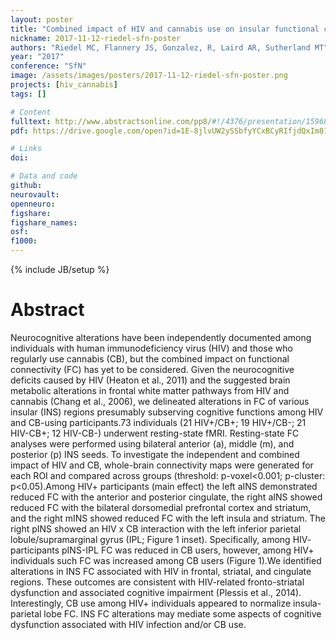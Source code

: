 ```yaml
---
layout: poster
title: "Combined impact of HIV and cannabis use on insular functional connectivity"
nickname: 2017-11-12-riedel-sfn-poster
authors: "Riedel MC, Flannery JS, Gonzalez, R, Laird AR, Sutherland MT"
year: "2017"
conference: "SfN"
image: /assets/images/posters/2017-11-12-riedel-sfn-poster.png
projects: [hiv_cannabis]
tags: []

# Content
fulltext: http://www.abstractsonline.com/pp8/#!/4376/presentation/15968
pdf: https://drive.google.com/open?id=1E-8jlvUW2ySSbfyYCxBCyRIfjdQxIm81

# Links
doi:

# Data and code
github:
neurovault:
openneuro:
figshare:
figshare_names:
osf:
f1000:
---
```

{% include JB/setup %}

# Abstract

Neurocognitive alterations have been independently documented among individuals with human immunodeficiency virus (HIV) and those who regularly use cannabis (CB), but the combined impact on functional connectivity (FC) has yet to be considered. Given the neurocognitive deficits caused by HIV (Heaton et al., 2011) and the suggested brain metabolic alterations in frontal white matter pathways from HIV and cannabis (Chang et al., 2006), we delineated alterations in FC of various insular (INS) regions presumably subserving cognitive functions among HIV and CB-using participants.73 individuals (21 HIV+/CB+; 19 HIV+/CB-; 21 HIV-CB+; 12 HIV-CB-) underwent resting-state fMRI. Resting-state FC analyses were performed using bilateral anterior (a), middle (m), and posterior (p) INS seeds. To investigate the independent and combined impact of HIV and CB, whole-brain connectivity maps were generated for each ROI and compared across groups (threshold: p-voxel<0.001; p-cluster: p<0.05).Among HIV+ participants (main effect) the left aINS demonstrated reduced FC with the anterior and posterior cingulate, the right aINS showed reduced FC with the bilateral dorsomedial prefrontal cortex and striatum, and the right mINS showed reduced FC with the left insula and striatum. The right pINS showed an HIV x CB interaction with the left inferior parietal lobule/supramarginal gyrus (IPL; Figure 1 inset). Specifically, among HIV- participants pINS-IPL FC was reduced in CB users, however, among HIV+ individuals such FC was increased among CB users (Figure 1).We identified alterations in INS FC associated with HIV in frontal, striatal, and cingulate regions. These outcomes are consistent with HIV-related fronto-striatal dysfunction and associated cognitive impairment (Plessis et al., 2014). Interestingly, CB use among HIV+ individuals appeared to normalize insula-parietal lobe FC. INS FC alterations may mediate some aspects of cognitive dysfunction associated with HIV infection and/or CB use.
